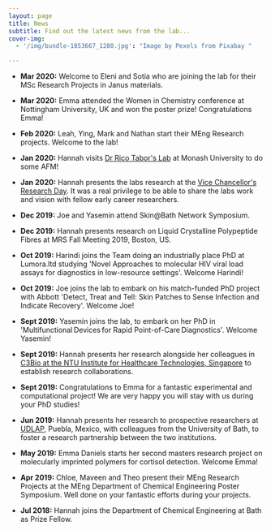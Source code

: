 ```yaml
---
layout: page
title: News
subtitle: Find out the latest news from the lab...
cover-img:
  - '/img/bundle-1853667_1280.jpg': "Image by Pexels from Pixabay "

---
```


* **Mar 2020:** Welcome to Eleni and Sotia who are joining the lab for their MSc Research Projects in Janus materials.

* **Mar 2020:** Emma attended the Women in Chemistry conference at Nottingham University, UK and won the poster prize! Congratulations Emma!​

* **Feb 2020:** Leah, Ying, Mark and Nathan start their MEng Research projects. Welcome to the lab! 

* **Jan 2020:** Hannah visits [Dr Rico Tabor's Lab](https://sites.google.com/view/smaclab) at Monash University to do some AFM!

* **Jan 2020:** Hannah presents the labs research at the [Vice Chancellor's Research Day](https://www.bath.ac.uk/announcements/vice-chancellors-research-day-2020/). It was a real privilege to be able to share the labs work and vision with fellow early career researchers. 

* **Dec 2019:** Joe and Yasemin attend Skin@Bath Network Symposium.

* **Dec 2019:** Hannah presents research on Liquid Crystalline Polypeptide Fibres at MRS Fall Meeting 2019, Boston, US.

* **Oct 2019:** Harindi joins the Team doing an industrially place PhD at Lumora.ltd studying 'Novel Approaches to molecular HIV viral load assays for diagnostics in low-resource settings'. Welcome Harindi!

* **Oct 2019:** Joe joins the lab to embark on his match-funded PhD project with Abbott 'Detect, Treat and Tell: Skin Patches to Sense Infection and Indicate Recovery'. Welcome Joe!

* **Sept 2019:** Yasemin joins the lab, to embark on her PhD in 'Multifunctional Devices for Rapid Point-of-Care Diagnostics'. Welcome Yasemin!

* **Sept 2019:** Hannah presents her research alongside her colleagues in [C3Bio at the NTU Institute for Healthcare Technologies, Singapore](https://www.bath.ac.uk/announcements/establishing-links-between-c3bio-and-healthtech-ntu/) to establish research collaborations. 

* **Sept 2019:** Congratulations to Emma for a fantastic experimental and computational project! We are very happy you will stay with us during your PhD studies!

* **Jun 2019:** Hannah presents her research to prospective researchers at [UDLAP](https://www.udlap.mx/studyabroad/index.html), Puebla, Mexico, with colleagues from the University of Bath, to foster a research partnership between the two institutions. 

* **May 2019:** Emma Daniels starts her second masters research project on molecularly imprinted polymers for cortisol detection. Welcome Emma!

* **Apr 2019:** Chloe, Maveen and Theo present their MEng Research Projects at the MEng Department of Chemical Engineering Poster Symposium. Well done on your fantastic efforts during your projects.

* **Jul 2018:** Hannah joins the Department of Chemical Engineering at Bath as Prize Fellow.
